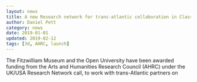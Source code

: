 ```yaml
---
layout: news
title: A new Research network for trans-atlantic collaboration in Classics
author: Daniel Pett
category: news
date: 2019-01-01
updated: 2019-02-12
tags: [3d, AHRC, launch]
---
```

The Fitzwilliam Museum and the Open University have been awarded funding from
the Arts and Humanities Research Council (AHRC) under the UK/USA Research Network call, to work with trans-Atlantic partners on 
